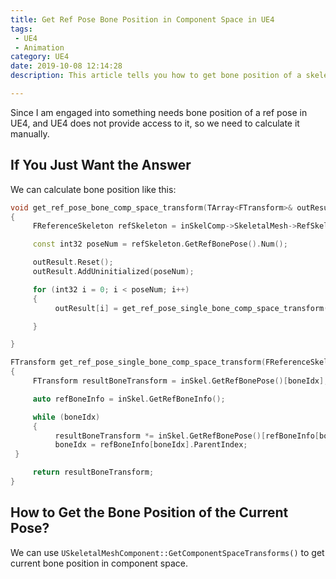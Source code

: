 ```yaml
---
title: Get Ref Pose Bone Position in Component Space in UE4
tags: 
 - UE4
 - Animation
category: UE4
date: 2019-10-08 12:14:28
description: This article tells you how to get bone position of a skeleton's ref pose.   

---
```




Since I am engaged into something needs bone position of a ref pose in UE4, and UE4 does not provide access to it, so we need to calculate it manually. 



## If You Just Want the Answer

We can calculate bone position like this: 

```cpp
void get_ref_pose_bone_comp_space_transform(TArray<FTransform>& outResult, USkeletalMeshComponent* inSkelComp)
{
     FReferenceSkeleton refSkeleton = inSkelComp->SkeletalMesh->RefSkeleton;

     const int32 poseNum = refSkeleton.GetRefBonePose().Num(); 

     outResult.Reset(); 
     outResult.AddUninitialized(poseNum); 

     for (int32 i = 0; i < poseNum; i++)
     {
          outResult[i] = get_ref_pose_single_bone_comp_space_transform(refSkeleton, i); 

     }

}

FTransform get_ref_pose_single_bone_comp_space_transform(FReferenceSkeleton inSkel, int32 boneIdx)
{
     FTransform resultBoneTransform = inSkel.GetRefBonePose()[boneIdx];

     auto refBoneInfo = inSkel.GetRefBoneInfo(); 

     while (boneIdx)
     {
          resultBoneTransform *= inSkel.GetRefBonePose()[refBoneInfo[boneIdx].ParentIndex]; 
          boneIdx = refBoneInfo[boneIdx].ParentIndex; 
 }

     return resultBoneTransform; 
}

```

## How to Get the Bone Position of the Current Pose? 

We can use `USkeletalMeshComponent::GetComponentSpaceTransforms()` to get current bone position in component space. 


